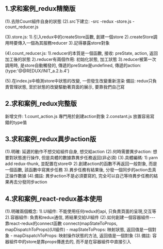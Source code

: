 ## 1.求和案例_redux精簡版
(1).去除Count組件自身的狀態
(2).src下建立:
		-src
			-redux
				-store.js
				-count_reducer.js

(3).store.js:
		1).引入redux中的createStore函數, 創建一個store
		2).createStore調用時要傳入一個為其服務reducer
		3).記得暴露store對象

(4).count_reducer.js:
		1).reducer的本質是一個函數, 接收: preState, action, 返回加工後的狀態
		2).reducer有兩個作用: 初始化狀態, 加工狀態
		3).reducer被第一次調用時, 是store自動觸發的,
				傳遞的preState是undefined,
				傳遞的action:{type:'@@REDUX/INIT_a.2.b.4'}

(5).在index.js中檢測store中狀態的改變, 一但發生改變重新渲染<App/>
		備註: redux只負責管理狀態, 至於狀態的改變驅動著頁面的展示, 要靠我們自己寫

## 2.求和案例_redux完整版
新增文件:
	1.count_action.js 專門用於創建action對象
	2.constant.js 放置容易寫錯的type值
## 3.求和案例_redux異步action版
(1).明確: 延遲的動作不想交給組件自身, 想交給action
(2).何時需要異步action: 想要對狀態進行操作, 但是具體的數據靠異步任務返回(非必須)
(3).具體編碼:
		1).yarn add redux-thunk, 並配置在store中
		2).創建action的函數不再返回一般對象, 而是一個函數, 該函數中寫異步任務
		3).異步任務有結果後, 分發一個同步的action去真正操作數據
(4).備註: 異步action不是必須要寫的, 完全可以自己等待異步任務的結果再去分發同步action

## 4.求和案例_react-redux基本使用
(1).明確兩個概念:
		1).UI組件: 不能使用任何redux的api, 只負責頁面的呈現,交互等
		2).容器組件: 負責和redux通信, 將結果交給UI組件
(2).如何創建一個容器組件---靠react-redux的connect函數
		connect(mapStateToProps, mapDispatchToProps)(UI組件)
		- mapStateToProps: 映射狀態, 返回值是一個對象
		- mapDispatchToProps: 映射操作狀態的方法, 返回值是一個對象
(3).備註: 容器組件中的store是靠props傳進去的, 而不是在容器組件中直接引入
